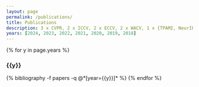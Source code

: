 ```yaml
---
layout: page
permalink: /publications/
title: Publications
description: 3 x CVPR, 2 x ICCV, 2 x ECCV, 2 x WACV, 1 x {TPAMI, NeurIPS, AAAI, IJCAI, BMVC, IROS}
years: [2024, 2023, 2022, 2021, 2020, 2019, 2018]
---
```


{% for y in page.years %}
  <h3 class="year">{{y}}</h3>
  {% bibliography -f papers -q @*[year={{y}}]* %}
{% endfor %}

